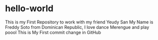 # hello-world
This is my First Repository to work with my friend Yeudy San 
My Name is Freddy Soto from Dominican Republic, I love dance Merengue and play poool
This is My First commit change in GitHub
